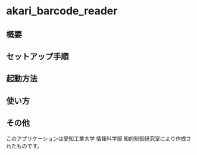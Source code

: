 
# akari_barcode_reader

## 概要

## セットアップ手順

## 起動方法

## 使い方

## その他
このアプリケーションは愛知工業大学 情報科学部 知的制御研究室により作成されたものです。  
